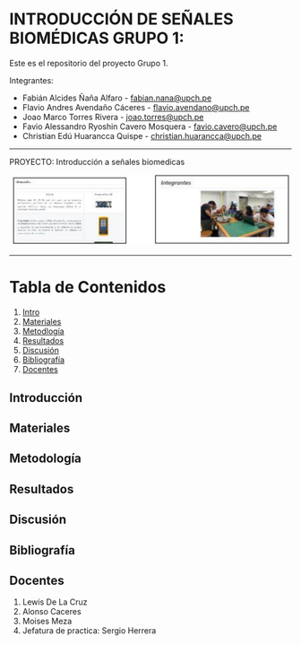# INTRODUCCIÓN  DE SEÑALES BIOMÉDICAS GRUPO 1:

Este es el repositorio del proyecto  Grupo 1.

Integrantes: 
* Fabián Alcides Ñaña Alfaro - [fabian.nana@upch.pe](fabian.nana@upch.pe)
* Flavio Andres Avendaño Cáceres - [flavio.avendano@upch.pe](flavio.avendano@upch.pe)
* Joao Marco Torres Rivera - [joao.torres@upch.pe](joao.torres@upch.pe)
* Favio Alessandro Ryoshin Cavero Mosquera - [favio.cavero@upch.pe](favio.cavero@upch.pe)
* Christian Edú Huarancca Quispe - [christian.huarancca@upch.pe](christian.huarancca@upch.pe)
 
***

PROYECTO: Introducción a señales biomedicas

![Introducción a Señales Biomédicas](./Imagenes/image.png)

***

# Tabla de Contenidos
1. [Intro](#introduccion)
2. [Materiales](#materiales)
3. [Metodlogía](#metodología)
4. [Resultados](#resultados)
5. [Discusión](#discusión)
6. [Bibliografía](#bibliografía)
7. [Docentes](#docentes)


## Introducción
## Materiales 
## Metodología
## Resultados
## Discusión 
## Bibliografía 
## Docentes 

1. Lewis De La Cruz
2. Alonso Caceres
3. Moises Meza
4. Jefatura de practica: Sergio Herrera
